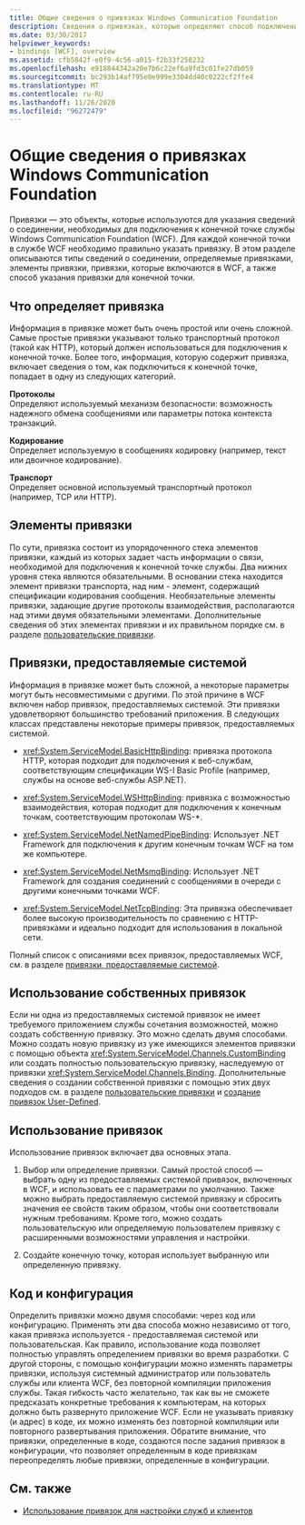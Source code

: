```yaml
---
title: Общие сведения о привязках Windows Communication Foundation
description: Сведения о привязках, которые определяют способ подключения к службе WCF, включая элементы привязки и указания привязки для конечной точки службы.
ms.date: 03/30/2017
helpviewer_keywords:
- bindings [WCF], overview
ms.assetid: cfb5842f-e0f9-4c56-a015-f2b33f258232
ms.openlocfilehash: e918844342a20e7b6c22ef6a9fd3c01fe27db059
ms.sourcegitcommit: bc293b14af795e0e999e3304dd40c0222cf2ffe4
ms.translationtype: MT
ms.contentlocale: ru-RU
ms.lasthandoff: 11/26/2020
ms.locfileid: "96272479"
---
```

# <a name="windows-communication-foundation-bindings-overview"></a>Общие сведения о привязках Windows Communication Foundation

Привязки — это объекты, которые используются для указания сведений о соединении, необходимых для подключения к конечной точке службы Windows Communication Foundation (WCF). Для каждой конечной точки в службе WCF необходимо правильно указать привязку. В этом разделе описываются типы сведений о соединении, определяемые привязками, элементы привязки, привязки, которые включаются в WCF, а также способ указания привязки для конечной точки.  
  
## <a name="what-a-binding-defines"></a>Что определяет привязка  

 Информация в привязке может быть очень простой или очень сложной. Самые простые привязки указывают только транспортный протокол (такой как HTTP), который должен использоваться для подключения к конечной точке. Более того, информация, которую содержит привязка, включает сведения о том, как подключиться к конечной точке, попадает в одну из следующих категорий.  
  
 **Протоколы**  
 Определяют используемый механизм безопасности: возможность надежного обмена сообщениями или параметры потока контекста транзакций.  
  
 **Кодирование**  
 Определяет используемую в сообщениях кодировку (например, текст или двоичное кодирование).  
  
 **Транспорт**  
 Определяет основной используемый транспортный протокол (например, TCP или HTTP).  
  
## <a name="the-elements-of-a-binding"></a>Элементы привязки  

 По сути, привязка состоит из упорядоченного стека элементов привязки, каждый из которых задает часть информации о связи, необходимой для подключения к конечной точке службы. Два нижних уровня стека являются обязательными. В основании стека находится элемент привязки транспорта, над ним - элемент, содержащий спецификации кодирования сообщения. Необязательные элементы привязки, задающие другие протоколы взаимодействия, располагаются над этими двумя обязательными элементами. Дополнительные сведения об этих элементах привязки и их правильном порядке см. в разделе [пользовательские привязки](./extending/custom-bindings.md).  
  
## <a name="system-provided-bindings"></a>Привязки, предоставляемые системой  

 Информация в привязке может быть сложной, а некоторые параметры могут быть несовместимыми с другими. По этой причине в WCF включен набор привязок, предоставляемых системой. Эти привязки удовлетворяют большинство требований приложения. В следующих классах представлены некоторые примеры привязок, предоставляемых системой.  
  
- <xref:System.ServiceModel.BasicHttpBinding>: привязка протокола HTTP, которая подходит для подключения к веб-службам, соответствующим спецификации WS-I Basic Profile (например, службы на основе веб-службы ASP.NET).  
  
- <xref:System.ServiceModel.WSHttpBinding>: привязка с возможностью взаимодействия, которая подходит для подключения к конечным точкам, соответствующим протоколам WS-*.  
  
- <xref:System.ServiceModel.NetNamedPipeBinding>: Использует .NET Framework для подключения к другим конечным точкам WCF на том же компьютере.  
  
- <xref:System.ServiceModel.NetMsmqBinding>: Использует .NET Framework для создания соединений с сообщениями в очереди с другими конечными точками WCF.  

- <xref:System.ServiceModel.NetTcpBinding>: Эта привязка обеспечивает более высокую производительность по сравнению с HTTP-привязками и идеально подходит для использования в локальной сети.
  
 Полный список с описаниями всех привязок, предоставляемых WCF, см. в разделе [привязки, предоставляемые системой](system-provided-bindings.md).  
  
## <a name="using-your-own-bindings"></a>Использование собственных привязок  

 Если ни одна из предоставляемых системой привязок не имеет требуемого приложением службы сочетания возможностей, можно создать собственную привязку. Это можно сделать двумя способами. Можно создать новую привязку из уже имеющихся элементов привязки с помощью объекта <xref:System.ServiceModel.Channels.CustomBinding> или создать полностью пользовательскую привязку, наследуемую от привязки <xref:System.ServiceModel.Channels.Binding>. Дополнительные сведения о создании собственной привязки с помощью этих двух подходов см. в разделе [пользовательские привязки](./extending/custom-bindings.md) и [создание привязок User-Defined](./extending/creating-user-defined-bindings.md).  
  
## <a name="using-bindings"></a>Использование привязок  

 Использование привязок включает два основных этапа.  
  
1. Выбор или определение привязки. Самый простой способ — выбрать одну из предоставляемых системой привязок, включенных в WCF, и использовать ее с параметрами по умолчанию. Также можно выбрать предоставляемую системой привязку и сбросить значения ее свойств таким образом, чтобы они соответствовали нужным требованиям. Кроме того, можно создать пользовательскую или определяемую пользователем привязку с расширенными возможностями управления и настройки.  
  
2. Создайте конечную точку, которая использует выбранную или определенную привязку.  
  
## <a name="code-and-configuration"></a>Код и конфигурация  

 Определить привязки можно двумя способами: через код или конфигурацию. Применять эти два способа можно независимо от того, какая привязка используется - предоставляемая системой или пользовательская. Как правило, использование кода позволяет полностью управлять определением привязки во время разработки. С другой стороны, с помощью конфигурации можно изменять параметры привязки, используя системный администратор или пользователь службы или клиента WCF, без повторной компиляции приложения службы. Такая гибкость часто желательно, так как вы не сможете предсказать конкретные требования к компьютерам, на которых должно быть развернуто приложение WCF. Если не указывать привязку (и адрес) в коде, их можно изменять без повторной компиляции или повторного развертывания приложения. Обратите внимание, что привязки, определенные в коде, создаются после задания привязок в конфигурации, что позволяет определенным в коде привязкам переопределять любые привязки, определенные в конфигурации.  
  
## <a name="see-also"></a>См. также

- [Использование привязок для настройки служб и клиентов](using-bindings-to-configure-services-and-clients.md)
